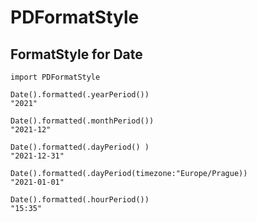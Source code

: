 # PDFormatStyle


## FormatStyle for Date

```
import PDFormatStyle

Date().formatted(.yearPeriod())
"2021"

Date().formatted(.monthPeriod()) 
"2021-12"

Date().formatted(.dayPeriod() )   
"2021-12-31"

Date().formatted(.dayPeriod(timezone:"Europe/Prague))   
"2021-01-01"

Date().formatted(.hourPeriod()) 
"15:35"

```
